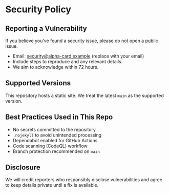 # Security Policy

## Reporting a Vulnerability

If you believe you’ve found a security issue, please do not open a public issue.

- Email: security@alpha-card.example (replace with your email)
- Include steps to reproduce and any relevant details.
- We aim to acknowledge within 72 hours.

## Supported Versions

This repository hosts a static site. We treat the latest `main` as the supported version.

## Best Practices Used in This Repo

- No secrets committed to the repository
- `.nojekyll` to avoid unintended processing
- Dependabot enabled for GitHub Actions
- Code scanning (CodeQL) workflow
- Branch protection recommended on `main`

## Disclosure

We will credit reporters who responsibly disclose vulnerabilities and agree to keep details private until a fix is available.

